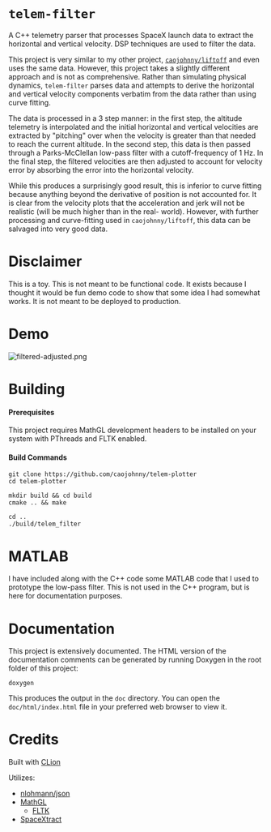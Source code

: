 # `telem-filter`

A C++ telemetry parser that processes SpaceX launch data
to extract the horizontal and vertical velocity. DSP
techniques are used to filter the data.

This project is very similar to my other project,
[`caojohnny/liftoff`](https://github.com/AgentTroll/liftoff)
and even uses the same data. However, this project takes a
slightly different approach and is not as comprehensive.
Rather than simulating physical dynamics, `telem-filter`
parses data and attempts to derive the horizontal and
vertical velocity components verbatim from the data rather
than using curve fitting.

The data is processed in a 3 step manner: in the first
step, the altitude telemetry is interpolated and the
initial horizontal and vertical velocities are extracted
by "pitching" over when the velocity is greater than that
needed to reach the current altitude. In the second step,
this data is then passed through a Parks-McClellan low-pass
filter with a cutoff-frequency of 1 Hz. In the final step,
the filtered velocities are then adjusted to account for
velocity error by absorbing the error into the horizontal
velocity.

While this produces a surprisingly good result, this is
inferior to curve fitting because anything beyond the 
derivative of position is not accounted for. It is clear
from the velocity plots that the acceleration and jerk will
not be realistic (will be much higher than in the real-
world). However, with further processing and curve-fitting 
used in `caojohnny/liftoff`, this data can be salvaged
into very good data.

# Disclaimer

This is a toy. This is not meant to be functional code. It
exists because I thought it would be fun demo code to show
that some idea I had somewhat works. It is not meant to be
deployed to production.

# Demo

![filtered-adjusted.png](https://i.postimg.cc/dVbYPV1D/filtered-adjusted.png)

# Building

#### Prerequisites

This project requires MathGL development headers to be
installed on your system with PThreads and FLTK enabled.

#### Build Commands

``` shell
git clone https://github.com/caojohnny/telem-plotter
cd telem-plotter

mkdir build && cd build
cmake .. && make

cd ..
./build/telem_filter
```

# MATLAB

I have included along with the C++ code some MATLAB code
that I used to prototype the low-pass filter. This is not
used in the C++ program, but is here for documentation
purposes.

# Documentation


This project is extensively documented. The HTML version of
the documentation comments can be generated by running
Doxygen in the root folder of this project:

``` shell
doxygen
```

This produces the output in the `doc` directory. You can
open the `doc/html/index.html` file in your preferred web
browser to view it.

# Credits

Built with [CLion](https://www.jetbrains.com/clion/)

Utilizes:

  * [nlohmann/json](https://github.com/nlohmann/json)
  * [MathGL](http://mathgl.sourceforge.net/)
    * [FLTK](https://www.fltk.org/)
  * [SpaceXtract](https://github.com/shahar603/SpaceXtract)
